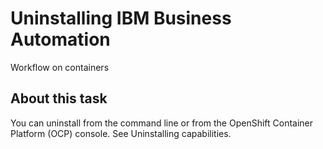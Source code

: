 # Uninstalling IBM Business Automation
Workflow on containers

## About this task

You can uninstall from the command line or from the OpenShift Container Platform (OCP) console.
See Uninstalling capabilities.